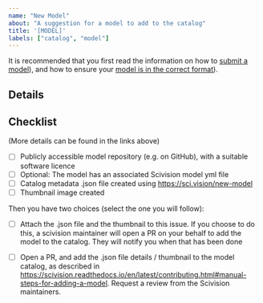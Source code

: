 ```yaml
---
name: "New Model"
about: "A suggestion for a model to add to the catalog"
title: '[MODEL]'
labels: ["catalog", "model"]
---
```


It is recommended that you first read the information on how to [submit a model](https://scivision.readthedocs.io/en/latest/contributing.html#preparing-a-model-for-inclusion-in-the-catalog)), and how to ensure your [model is in the correct format](https://scivision.readthedocs.io/en/latest/model_repository_template.html)).

## Details

<!-- Please add a brief description of the model below, when opening the issue -->


## Checklist

<!-- These tasks to be addressed after opening the issue - when the model has been added to the catalog, the issue can be closed. -->

(More details can be found in the links above)

- [ ] Publicly accessible model repository (e.g. on GitHub), with a suitable software licence
- [ ] Optional: The model has an associated Scivision model yml file
- [ ] Catalog metadata .json file created using https://sci.vision/new-model
- [ ] Thumbnail image created

Then you have two choices (select the one you will follow):
- [ ] Attach the .json file and the thumbnail to this issue. If you choose to do this, a scivision maintainer will open a PR on your behalf to add the model to the catalog. They will notify you when that has been done
- [ ] Open a PR, and add the .json file details / thumbnail to the model catalog, as described in https://scivision.readthedocs.io/en/latest/contributing.html#manual-steps-for-adding-a-model. Request a review from the Scivision maintainers.


